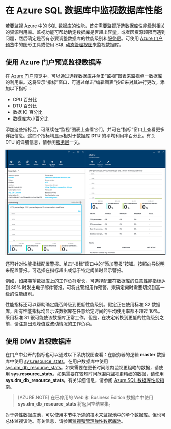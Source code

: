<properties
	pageTitle="在 Azure SQL 数据库中监视数据库性能 | Azure"
	description="了解使用 Azure 工具和动态管理视图监视数据库时可用的选项。"
	keywords="数据库监视,云数据库性能"
	services="sql-database"
	documentationCenter=""
	authors="CarlRabeler"
	manager="jhubbard"
	editor=""/>  


<tags
	ms.service="sql-database"
	ms.devlang="na"
	ms.topic="get-started-article"
	ms.tgt_pltfrm="na"
	ms.workload="data-management"
	ms.date="09/27/2016"
	wacn.date="12/26/2016"
	ms.author="carlrab"/>  


# 在 Azure SQL 数据库中监视数据库性能
若要监视 Azure 中的 SQL 数据库的性能，首先需要监视所选数据库性能级别相关的资源利用率。监视功能可帮助确定数据库是否超出容量，或者因资源超限而遇到问题，然后确定是否有必要调整数据库的性能级别和[服务层](/documentation/articles/sql-database-service-tiers/)。可使用 [Azure 门户预览](https://portal.azure.cn)中的图形工具或使用 SQL [动态管理视图](https://msdn.microsoft.com/zh-cn/library/ms188754.aspx)来监视数据库。

## 使用 Azure 门户预览监视数据库

在 [Azure 门户预览](https://portal.azure.cn)中，可以通过选择数据库并单击“监视”图表来监视单一数据库的利用率。这将显示“指标”窗口，可通过单击“编辑图表”按钮来对其进行更改。添加以下指标：

- CPU 百分比
- DTU 百分比
- 数据 IO 百分比
- 数据库大小百分比

添加这些指标后，可继续在“监视”图表上查看它们，并可在“指标”窗口上查看更多详细信息。这四个指标均显示相对于数据库 **DTU** 的平均利用率百分比。有关 DTU 的详细信息，请参阅[服务层](/documentation/articles/sql-database-service-tiers/)一文。

![在服务层监视数据库性能。](./media/sql-database-service-tiers/sqldb_service_tier_monitoring.png)

还可针对性能指标配置警报。单击“指标”窗口中的“添加警报”按钮。按照向导说明来配置警报。可选择在指标超出或低于特定阈值时显示警报。

例如，如果期望数据库上的工作负荷增长，可选择配置在数据库的任意性能指标达到 80% 时发出电子邮件警报。可将此警报用作预警，来确定何时需要切换到高一级的性能级别。

性能指标还可以帮助确定能否降级到更低性能级别。假定正在使用标准 S2 数据库，所有性能指标均显示该数据库在任意给定时间的平均使用率都不超过 10%。采用标准 S1 很可能使该数据库正常工作。但是，在决定转换到更低的性能级别之前，请注意出现峰值或波动情况的工作负荷。

## 使用 DMV 监视数据库

在门户中公开的指标也可以通过以下系统视图查看：在服务器的逻辑 **master** 数据库中使用 [sys.resource\_stats](https://msdn.microsoft.com/zh-cn/library/dn269979.aspx)，在用户数据库中使用 [sys.dm\_db\_resource\_stats](https://msdn.microsoft.com/zh-cn/library/dn800981.aspx)。如果需要在更长时间段内监视更粗略的数据，请使用 **sys.resource\_stats**。如果需要在较短时间范围内监视更精细的数据，请使用 **sys.dm\_db\_resource\_stats**。有关详细信息，请参阅 [Azure SQL 数据库性能指南](/documentation/articles/sql-database-performance-guidance/#monitoring-resource-use-with-sysresourcestats)。

>[AZURE.NOTE] 在已停用的 Web 和 Business Edition 数据库中使用 **sys.dm\_db\_resource\_stats** 将返回空结果集。

对于弹性数据库池，可以使用本节中所述的技术来监视池中的单个数据库。但也可总体监视该池。有关信息，请参阅[监视和管理弹性数据库池](/documentation/articles/sql-database-elastic-pool-manage-portal/)。

<!---HONumber=Mooncake_Quality_Review_1215_2016-->